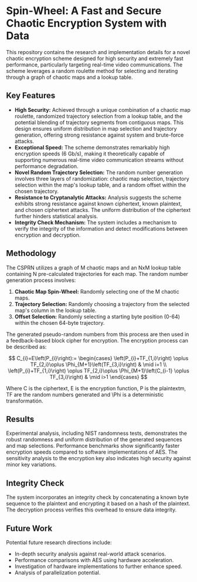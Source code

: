 # Spin-Wheel: A Fast and Secure Chaotic Encryption System with Data

This repository contains the research and implementation details for a novel chaotic encryption scheme designed for high security and extremely fast performance, particularly targeting real-time video communications. The scheme leverages a random roulette method for selecting and iterating through a graph of chaotic maps and a lookup table.

## Key Features

* **High Security:** Achieved through a unique combination of a chaotic map roulette, randomized trajectory selection from a lookup table, and the potential blending of trajectory segments from contiguous maps. This design ensures uniform distribution in map selection and trajectory generation, offering strong resistance against system and brute-force attacks.
* **Exceptional Speed:** The scheme demonstrates remarkably high encryption speeds (6 Gb/s), making it theoretically capable of supporting numerous real-time video communication streams without performance degradation.
* **Novel Random Trajectory Selection:** The random number generation involves three layers of randomization: chaotic map selection, trajectory selection within the map's lookup table, and a random offset within the chosen trajectory.
* **Resistance to Cryptanalytic Attacks:** Analysis suggests the scheme exhibits strong resistance against known ciphertext, known plaintext, and chosen ciphertext attacks. The uniform distribution of the ciphertext further hinders statistical analysis.
* **Integrity Check Mechanism:** The system includes a mechanism to verify the integrity of the information and detect modifications between encryption and decryption.

## Methodology

The CSPRN utilizes a graph of M chaotic maps and an NxM lookup table containing N pre-calculated trajectories for each map. The random number generation process involves:

1.  **Chaotic Map Spin-Wheel:** Randomly selecting one of the M chaotic maps.
2.  **Trajectory Selection:** Randomly choosing a trajectory from the selected map's column in the lookup table.
3.  **Offset Selection:** Randomly selecting a starting byte position (0-64) within the chosen 64-byte trajectory.

The generated pseudo-random numbers from this process are then used in a feedback-based block cipher for encryption. The encryption process can be described as:

$$
 C_{i}=E\left(P_{i}\right):=
    \begin{cases}
        \left(P_{i}+TF_{1,i}\right) \oplus TF_{2,i}\oplus \Phi_{M+1}\left(TF_{3,i}\right)           & \mid i=1 \\
        \left(P_{i}+TF_{1,i}\right) \oplus TF_{2,i}\oplus \Phi_{M+1}\left(C_{i-1} \oplus TF_{3,i}\right) & \mid i>1
    \end{cases}
$$

Where C is the ciphertext, E is the encryption function, P is the plaintextm, TF are the random numbers generated and \Phi is a deterministic transformatión.

## Results

Experimental analysis, including NIST randomness tests, demonstrates the robust randomness and uniform distribution of the generated sequences and map selections. Performance benchmarks show significantly faster encryption speeds compared to software implementations of AES. The sensitivity analysis to the encryption key also indicates high security against minor key variations.

## Integrity Check

The system incorporates an integrity check by concatenating a known byte sequence to the plaintext and encrypting it based on a hash of the plaintext. The decryption process verifies this overhead to ensure data integrity.

## Future Work

Potential future research directions include:

* In-depth security analysis against real-world attack scenarios.
* Performance comparisons with AES using hardware acceleration.
* Investigation of hardware implementations to further enhance speed.
* Analysis of parallelization potential.
